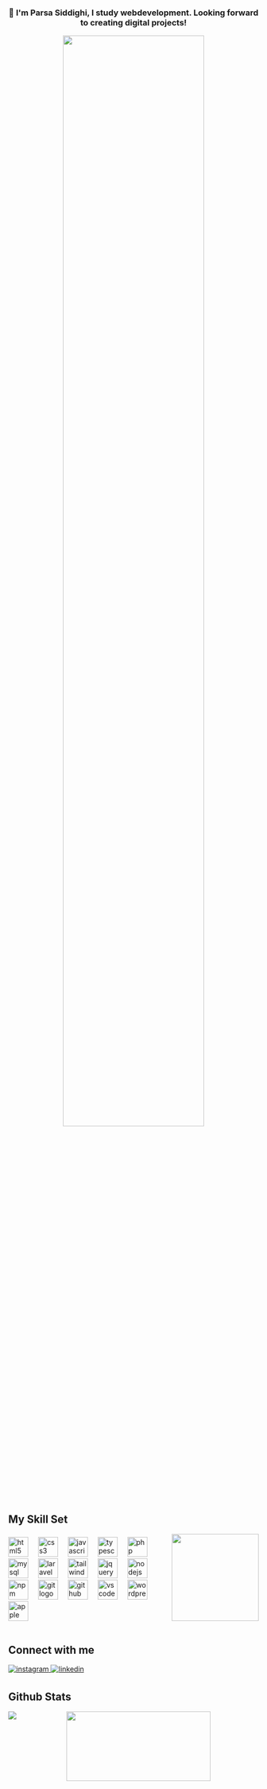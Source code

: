 ### **<div align="center">👋 I'm Parsa Siddighi, I study webdevelopment. Looking forward to creating digital projects!</div>**  
<div align="center">
<img src="https://i.pinimg.com/originals/24/2e/37/242e379f970c22bf30e1689290627058.gif" align="center" style="width: 75%" />
</div>  

<br/>  


## My Skill Set  
<img align="right" height="175" src="https://camo.githubusercontent.com/48f102d4db1c5f59483b2aa12a37ceee3752088ca8d03f54ba7c36cf48661f0b/68747470733a2f2f63646e622e61727473746174696f6e2e636f6d2f702f6173736574732f696d616765732f696d616765732f3032362f3132382f3235332f6f726967696e616c2f6c656e6e6172742d6275747a2d6964656135616e696d352e6769663f31353837393632333231"  />

###

<div align="left">
  <img src="https://skillicons.dev/icons?i=html" height="40" alt="html5 logo"  />
  <img width="12" />
  <img src="https://skillicons.dev/icons?i=css" height="40" alt="css3 logo"  />
  <img width="12" />
  <img src="https://cdn.jsdelivr.net/gh/devicons/devicon/icons/javascript/javascript-original.svg" height="40" alt="javascript logo"  />
  <img width="12" />
  <img src="https://cdn.jsdelivr.net/gh/devicons/devicon/icons/typescript/typescript-original.svg" height="40" alt="typescript logo"  />
  <img width="12" />
  <img src="https://skillicons.dev/icons?i=php" height="40" alt="php logo"  />
  <img width="12" />
  <img src="https://skillicons.dev/icons?i=mysql" height="40" alt="mysql logo"  />
  <img width="12" />
  <img src="https://skillicons.dev/icons?i=laravel" height="40" alt="laravel logo"  />
  <img width="12" />
  <img src="https://skillicons.dev/icons?i=tailwind" height="40" alt="tailwindcss logo"  />
  <img width="12" />
  <img src="https://skillicons.dev/icons?i=jquery" height="40" alt="jquery logo"  />
  <img width="12" />
  <img src="https://skillicons.dev/icons?i=nodejs" height="40" alt="nodejs logo"  />
  <img width="12" />
  <img src="https://cdn.simpleicons.org/npm/CB3837" height="40" alt="npm logo"  />
  <img width="12" />
  <img src="https://skillicons.dev/icons?i=git" height="40" alt="git logo"  />
  <img width="12" />
  <img src="https://skillicons.dev/icons?i=github" height="40" alt="github logo"  />
  <img width="12" />
  <img src="https://skillicons.dev/icons?i=vscode" height="40" alt="vscode logo"  />
  <img width="12" />
  <img src="https://skillicons.dev/icons?i=wordpress" height="40" alt="wordpress logo"  />
  <img width="12" />
  <img src="https://cdn.jsdelivr.net/gh/devicons/devicon/icons/apple/apple-original.svg" height="40" alt="apple logo"  />
</div>

<br/>  


## Connect with me  
<a href="https://instagram.com/iamrishavanandhttps://www.instagram.com/psiddighi/" target="_blank">
<img src=https://img.shields.io/badge/instagram-%23000000.svg?&style=for-the-badge&logo=instagram&logoColor=white alt=instagram style="margin-bottom: 5px;" />
</a>
<a href="https://linkedin.com/in/https://nl.linkedin.com/in/parsa-siddighi" target="_blank">
<img src=https://img.shields.io/badge/linkedin-%231E77B5.svg?&style=for-the-badge&logo=linkedin&logoColor=white alt=linkedin style="margin-bottom: 5px;" />
</a>  
  

<br/>  


## Github Stats  
<div align="center">
<img src="https://giffiles.alphacoders.com/966/9667.gif" align="center" height="140" width="290" />
<img src="https://github-readme-stats.vercel.app/api/top-langs/?username=psiddighi&hide_border=true&layout=compact" align="left" />  
</div>  

<br/>  
